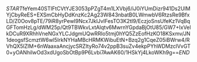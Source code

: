 $START$feYem40STIFtCVtYJE3053pPZgT4m1LXVbj6/iJ0iYUmDizr941Ds2UlMYjCbyReES+EXSmCbHyDdKnzKc2Ag23W843nbatB0LWmwbV6RtzsRe9BfxLD/Z0Oov8pTE/79iR8yrPewI9Ncx7JklJvIFesTO3K2tI9/EczjoSnsUfeKz1VqBqGFTomHzLg/dWM25p/Qt9TBWkvLxtAlqtv6MwrnYGpdaBjOtU85/GW7+IxVelkDCuR9XRhhVneNGxYLCJdgmUQwRRIo5tmj0hYQ5ZzEofHzKO18KSxmv/JN1deogsfScmztW6wl5IrkNYHaMBcHRMKWibuEtN+Bzq2g1CqeZ05iBWrw4/RVhQX5lZIM+6nWaaxaAncjycSRZItyRo74v2ppB3suZv4ekpPYhWDMzclVvGT0+yOANhilwOd3xdUgoSbOtBp9P6Lvbi7AwAK60/1HSkYj4LkoWKh9g==$END$